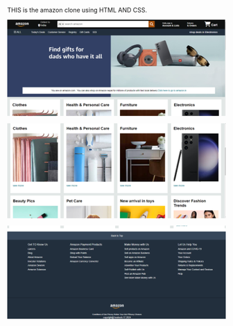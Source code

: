 THIS is the amazon clone using HTML AND CSS.



![amazon_clone](https://github.com/beebeck17rokaya/simpleamazonclone/blob/b70831968831a874e13ae004e5da5546021d55f1/Screenshot%202024-08-18%20164731.png)


![amazon_clone](https://github.com/beebeck17rokaya/simpleamazonclone/blob/1f3c1051eaa371c57a52c74230045a016920b079/Screenshot%202024-08-18%20164754.png)


![amazon_clone](https://github.com/beebeck17rokaya/simpleamazonclone/blob/45d71f7acc1fdaae9d82bdad934795488d714a15/Screenshot%202024-08-18%20164820.png)


